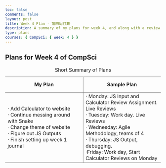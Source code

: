 ```yaml
---
toc: false
comments: false
layout: post
title: Week 4 Plan - 第四周打算
description: A summary of my plans for week 4, and along with a review of the week
type: plans
courses: { CompSci: { week: 4 } }
---
```

<style>
table {
    border-collapse: collapse;
}
th, tr, td {
    border: 1px solid #6e6e6e;
}
th:last-child, td:last-child, tr {
    border-right: none;
}
th:first-child, td:first-child, tr {
    border-left: none;
}
</style>

## Plans for Week 4 of CompSci
<table style="width:100%">
    <caption>Short Summary of Plans</caption>
    <tr style="width:50%; height:50px">
        <th style="text-align:center; width:50%">My Plan</th>
        <th style="text-align:center">Sample Plan</th>
    </tr>
    <tr style="height:200px">
        <td style="text-align:left; width:50%">
             <span>&#183;</span> Add Calculator to website
             <br><span>&#183;</span> Continue messing around with Snake
             <br><span>&#183;</span> Change theme of website
             <br><span>&#183;</span> Figure out JS Outputs
             <br><span>&#183;</span> Finish setting up week 1 journal
        </td>
        <td> 
            <span>&#183;</span> Monday: JS Input and Calculator Review Assignment.  Live Reviews
            <br><span>&#183;</span> Tuesday: Work day.  Live Reviews
            <br><span>&#183;</span> Wednesday: Agile Methodology, teams of 4
            <br><span>&#183;</span> Thursday:  JS Output, debugging.
            <br><span>&#183;</span>Friday: Work day, Start Calculator Reviews on Monday
        </td>
    </tr>
</table>